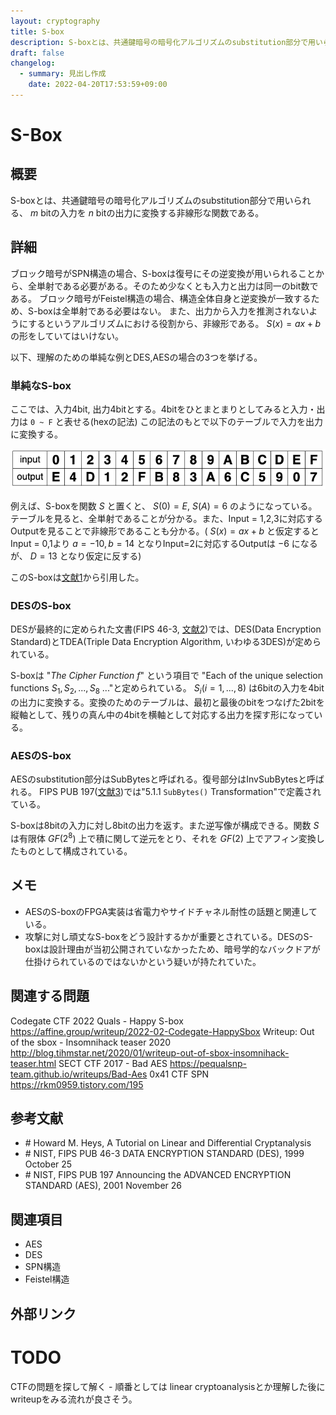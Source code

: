 ```yaml
---
layout: cryptography
title: S-box
description: S-boxとは、共通鍵暗号の暗号化アルゴリズムのsubstitution部分で用いられる、 $m$ bitの入力を $n$ bitの出力に変換する非線形な関数である。
draft: false
changelog:
  - summary: 見出し作成
    date: 2022-04-20T17:53:59+09:00
---
```


# S-Box

## 概要

S-boxとは、共通鍵暗号の暗号化アルゴリズムのsubstitution部分で用いられる、 $m$ bitの入力を $n$ bitの出力に変換する非線形な関数である。

## 詳細

ブロック暗号がSPN構造の場合、S-boxは復号にその逆変換が用いられることから、全単射である必要がある。そのため少なくとも入力と出力は同一のbit数である。
ブロック暗号がFeistel構造の場合、構造全体自身と逆変換が一致するため、S-boxは全単射である必要はない。
また、出力から入力を推測されないようにするというアルゴリズムにおける役割から、非線形である。 $S(x) = ax+b$ の形をしていてはいけない。

以下、理解のための単純な例とDES,AESの場合の3つを挙げる。

### 単純なS-box

ここでは、入力4bit, 出力4bitとする。4bitをひとまとまりとしてみると入力・出力は `0 ~ F` と表せる(hexの記法) この記法のもとで以下のテーブルで入力を出力に変換する。

![s-box-simple](s-box-1.png)

例えば、S-boxを関数 $S$ と置くと、 $S(0) = E$, $S(A) = 6$ のようになっている。
テーブルを見ると、全単射であることが分かる。また、Input = 1,2,3に対応するOutputを見ることで非線形であることも分かる。( $S(x) = ax+b$ と仮定するとInput = 0,1より $a=-10,b=14$ となりInput=2に対応するOutputは $-6$ になるが、 $D = 13$ となり仮定に反する)

このS-boxは[文献1](#ref-1)から引用した。

### DESのS-box

DESが最終的に定められた文書(FIPS 46-3, [文献2](#ref-2))では、DES(Data Encryption Standard)とTDEA(Triple Data Encryption Algorithm, いわゆる3DES)が定められている。

S-boxは "_The Cipher Function f_" という項目で "Each of the unique selection functions $S_1, S_2, ..., S_8$ ..."と定められている。 $S_i (i=1,...,8)$ は6bitの入力を4bitの出力に変換する。変換のためのテーブルは、最初と最後のbitをつなげた2bitを縦軸として、残りの真ん中の4bitを横軸として対応する出力を探す形になっている。

### AESのS-box

AESのsubstitution部分はSubBytesと呼ばれる。復号部分はInvSubBytesと呼ばれる。
FIPS PUB 197([文献3](#ref-3))では"5.1.1 `SubBytes()` Transformation"で定義されている。

S-boxは8bitの入力に対し8bitの出力を返す。また逆写像が構成できる。関数 $S$ は有限体 $GF(2^8)$ 上で積に関して逆元をとり、それを $GF(2)$ 上でアフィン変換したものとして構成されている。

## メモ

- AESのS-boxのFPGA実装は省電力やサイドチャネル耐性の話題と関連している。
- 攻撃に対し頑丈なS-boxをどう設計するかが重要とされている。DESのS-boxは設計理由が当初公開されていなかったため、暗号学的なバックドアが仕掛けられているのではないかという疑いが持たれていた。

## 関連する問題

Codegate CTF 2022 Quals - Happy S-box https://affine.group/writeup/2022-02-Codegate-HappySbox
Writeup: Out of the sbox - Insomnihack teaser 2020 http://blog.tihmstar.net/2020/01/writeup-out-of-sbox-insomnihack-teaser.html
SECT CTF 2017 - Bad AES https://pequalsnp-team.github.io/writeups/Bad-Aes
0x41 CTF SPN https://rkm0959.tistory.com/195

## 参考文献

- <a name="ref-1">#</a> Howard M. Heys, A Tutorial on Linear and Differential Cryptanalysis
- <a name="ref-2">#</a> NIST, FIPS PUB 46-3 DATA ENCRYPTION STANDARD (DES), 1999 October 25
- <a name="ref-3">#</a> NIST, FIPS PUB 197 Announcing the ADVANCED ENCRYPTION STANDARD (AES), 2001 November 26


## 関連項目

- AES
- DES
- SPN構造
- Feistel構造

## 外部リンク

# TODO

CTFの問題を探して解く - 順番としては linear cryptoanalysisとか理解した後にwriteupをみる流れが良さそう。
